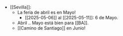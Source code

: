 - [[Sevilla]]:
  - La feria de abril es en Mayo!
    - [[2025-05-06]] al [[2025-05-11]]: 6 de Mayo.
  - Abril .. Mayo está bien para [[BA]].
  - [[Camino de Santiago]] en Junio!
